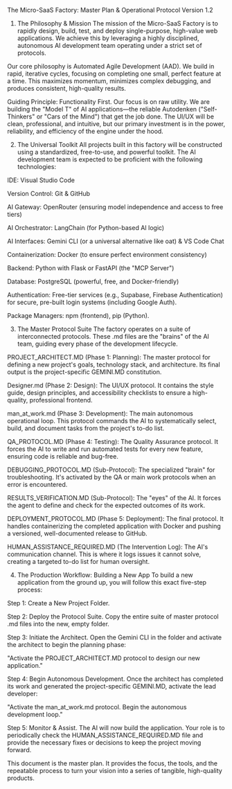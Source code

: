 The Micro-SaaS Factory: Master Plan & Operational Protocol
Version 1.2

1. The Philosophy & Mission
   The mission of the Micro-SaaS Factory is to rapidly design, build, test, and deploy single-purpose, high-value web applications. We achieve this by leveraging a highly disciplined, autonomous AI development team operating under a strict set of protocols.

Our core philosophy is Automated Agile Development (AAD). We build in rapid, iterative cycles, focusing on completing one small, perfect feature at a time. This maximizes momentum, minimizes complex debugging, and produces consistent, high-quality results.

Guiding Principle: Functionality First. Our focus is on raw utility. We are building the "Model T" of AI applications—the reliable Autodenken ("Self-Thinkers" or "Cars of the Mind") that get the job done. The UI/UX will be clean, professional, and intuitive, but our primary investment is in the power, reliability, and efficiency of the engine under the hood.

2. The Universal Toolkit
   All projects built in this factory will be constructed using a standardized, free-to-use, and powerful toolkit. The AI development team is expected to be proficient with the following technologies:

IDE: Visual Studio Code

Version Control: Git & GitHub

AI Gateway: OpenRouter (ensuring model independence and access to free tiers)

AI Orchestrator: LangChain (for Python-based AI logic)

AI Interfaces: Gemini CLI (or a universal alternative like oat) & VS Code Chat

Containerization: Docker (to ensure perfect environment consistency)

Backend: Python with Flask or FastAPI (the "MCP Server")

Database: PostgreSQL (powerful, free, and Docker-friendly)

Authentication: Free-tier services (e.g., Supabase, Firebase Authentication) for secure, pre-built login systems (including Google Auth).

Package Managers: npm (frontend), pip (Python).

3. The Master Protocol Suite
   The factory operates on a suite of interconnected protocols. These .md files are the "brains" of the AI team, guiding every phase of the development lifecycle.

PROJECT_ARCHITECT.MD (Phase 1: Planning): The master protocol for defining a new project's goals, technology stack, and architecture. Its final output is the project-specific GEMINI.MD constitution.

Designer.md (Phase 2: Design): The UI/UX protocol. It contains the style guide, design principles, and accessibility checklists to ensure a high-quality, professional frontend.

man_at_work.md (Phase 3: Development): The main autonomous operational loop. This protocol commands the AI to systematically select, build, and document tasks from the project's to-do list.

QA_PROTOCOL.MD (Phase 4: Testing): The Quality Assurance protocol. It forces the AI to write and run automated tests for every new feature, ensuring code is reliable and bug-free.

DEBUGGING_PROTOCOL.MD (Sub-Protocol): The specialized "brain" for troubleshooting. It's activated by the QA or main work protocols when an error is encountered.

RESULTS_VERIFICATION.MD (Sub-Protocol): The "eyes" of the AI. It forces the agent to define and check for the expected outcomes of its work.

DEPLOYMENT_PROTOCOL.MD (Phase 5: Deployment): The final protocol. It handles containerizing the completed application with Docker and pushing a versioned, well-documented release to GitHub.

HUMAN_ASSISTANCE_REQUIRED.MD (The Intervention Log): The AI's communication channel. This is where it logs issues it cannot solve, creating a targeted to-do list for human oversight.

4. The Production Workflow: Building a New App
   To build a new application from the ground up, you will follow this exact five-step process:

Step 1: Create a New Project Folder.

Step 2: Deploy the Protocol Suite. Copy the entire suite of master protocol .md files into the new, empty folder.

Step 3: Initiate the Architect. Open the Gemini CLI in the folder and activate the architect to begin the planning phase:

"Activate the PROJECT_ARCHITECT.MD protocol to design our new application."

Step 4: Begin Autonomous Development. Once the architect has completed its work and generated the project-specific GEMINI.MD, activate the lead developer:

"Activate the man_at_work.md protocol. Begin the autonomous development loop."

Step 5: Monitor & Assist. The AI will now build the application. Your role is to periodically check the HUMAN_ASSISTANCE_REQUIRED.MD file and provide the necessary fixes or decisions to keep the project moving forward.

This document is the master plan. It provides the focus, the tools, and the repeatable process to turn your vision into a series of tangible, high-quality products.
